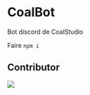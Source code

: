 # CoalBot
 Bot discord de CoalStudio

Faire `npm i`

## Contributor
<a href="https://github.com/Nirbose/CoalBot/graphs/contributors"><img src="https://opencollective.com/CoalBot/contributors.svg?width=890" /></a>
